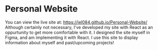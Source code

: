 # Personal Website
 You can view the live site at: https://jel084.github.io/Personal-Website/
 Although certainly not necessary, I've developed my site with React as an oppurtunity to get more comfortable with it. I designed the site myself in Figma, and am implementing it with React. I use this site to display information about myself and past/upcoming projects!

